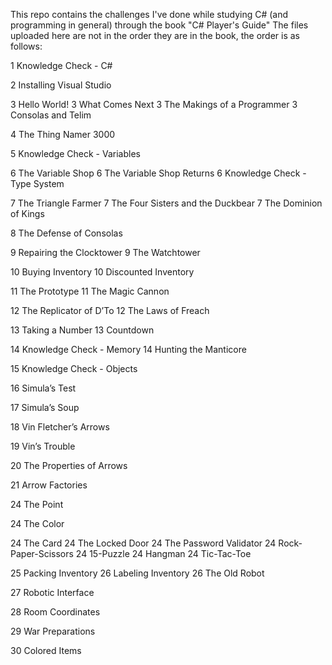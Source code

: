 This repo contains the challenges I've done while studying C# (and programming in general) through the book "C# Player's Guide"
The files uploaded here are not in the order they are in the book, the order is as follows:


1 	Knowledge Check - C#

2 	Installing Visual Studio

3 	Hello World!
3 	What Comes Next
3 	The Makings of a Programmer
3 	Consolas and Telim

4 	The Thing Namer 3000

5 	Knowledge Check - Variables

6 	The Variable Shop
6 	The Variable Shop Returns
6 	Knowledge Check - Type System

7 	The Triangle Farmer
7 	The Four Sisters and the Duckbear
7 	The Dominion of Kings

8 	The Defense of Consolas

9 	Repairing the Clocktower
9 	The Watchtower

10 	Buying Inventory
10 	Discounted Inventory

11 	The Prototype
11 	The Magic Cannon

12 	The Replicator of D’To
12 	The Laws of Freach

13 	Taking a Number
13 	Countdown

14 	Knowledge Check - Memory
14 	Hunting the Manticore

15 	Knowledge Check - Objects

16 	Simula’s Test

17 	Simula’s Soup

18 	Vin Fletcher’s Arrows

19 	Vin’s Trouble

20 	The Properties of Arrows

21 	Arrow Factories

24 	The Point

24 	The Color

24 	The Card
24 	The Locked Door
24 	The Password Validator
24 	Rock-Paper-Scissors
24 	15-Puzzle
24 	Hangman
24 	Tic-Tac-Toe

25 	Packing Inventory
26 	Labeling Inventory
26 	The Old Robot

27 	Robotic Interface

28 	Room Coordinates

29 	War Preparations

30 	Colored Items
